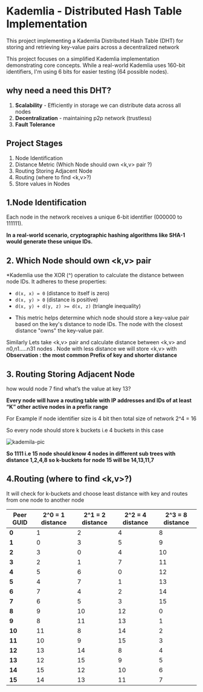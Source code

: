 # Kademlia - Distributed Hash Table Implementation

This project implementing a Kademlia Distributed Hash Table (DHT) for storing and retrieving key-value pairs across a decentralized network

This project focuses on a simplified Kademlia implementation demonstrating core concepts. While a real-world Kademlia uses 160-bit identifiers, I'm using 6 bits for easier testing (64 possible nodes).

## why need a need this DHT?

1. **Scalability** - Efficiently in storage we can distribute data across all nodes
2. **Decentralization** - maintaining p2p network (trustless)
3. **Fault Tolerance**

## Project Stages

1. Node Identification
2. Distance Metric (Which Node should own <k,v> pair ?)
3. Routing Storing Adjacent Node
4. Routing (where to find <k,v>?)
5. Store values in Nodes

## 1.Node Identification

Each node in the network receives a unique 6-bit identifier (000000 to 111111).

**In a real-world scenario, cryptographic hashing algorithms like SHA-1 would generate these unique IDs.**

## **2. Which Node should own <k,v> pair**

\*Kademlia use the XOR (^) operation to calculate the distance between node IDs. It adheres to these properties:

- `d(x, x) = 0` (distance to itself is zero)
- `d(x, y) > 0` (distance is positive)
- `d(x, y) + d(y, z) >= d(x, z)` (triangle inequality)

* This metric helps determine which node should store a key-value pair based on the key's distance to node IDs. The node with the closest distance "owns" the key-value pair.

Similarly Lets take <k,v> pair and calculate distance between <k,v> and n0,n1.....n31 nodes . Node with less distance we will store <k,v> with <Node>
**Observation : the most common Prefix of key and shorter distance**

## **3. Routing Storing Adjacent Node**

how would node 7 find what’s the value at key 13?

**Every node will have a routing table with IP addresses and IDs of at least “K” other active nodes in a prefix range**

For Example if node identifier size is 4 bit then total size of network 2^4 = 16

So every node should store k buckets i.e 4 buckets in this case

![kademila-pic](https://i0.wp.com/softwareengineeringdaily.com/wp-content/uploads/2018/07/Kademlia2.jpg?resize=730%2C389&ssl=1)

**So 1111 i.e 15 node should know 4 nodes in different sub trees with distance 1,2,4,8 so k-buckets for node 15 will be 14,13,11,7**

## **4.Routing (where to find <k,v>?)**

It will check for k-buckets and choose least distance with key and routes from one node to another node

| **Peer GUID** | **2^0 = 1 distance** | **2^1 = 2 distance** | **2^2 = 4 distance** | **2^3 = 8 distance** |
| ------------- | -------------------- | -------------------- | -------------------- | -------------------- |
| **0**         | 1                    | 2                    | 4                    | 8                    |
| **1**         | 0                    | 3                    | 5                    | 9                    |
| **2**         | 3                    | 0                    | 4                    | 10                   |
| **3**         | 2                    | 1                    | 7                    | 11                   |
| **4**         | 5                    | 6                    | 0                    | 12                   |
| **5**         | 4                    | 7                    | 1                    | 13                   |
| **6**         | 7                    | 4                    | 2                    | 14                   |
| **7**         | 6                    | 5                    | 3                    | 15                   |
| **8**         | 9                    | 10                   | 12                   | 0                    |
| **9**         | 8                    | 11                   | 13                   | 1                    |
| **10**        | 11                   | 8                    | 14                   | 2                    |
| **11**        | 10                   | 9                    | 15                   | 3                    |
| **12**        | 13                   | 14                   | 8                    | 4                    |
| **13**        | 12                   | 15                   | 9                    | 5                    |
| **14**        | 15                   | 12                   | 10                   | 6                    |
| **15**        | 14                   | 13                   | 11                   | 7                    |

